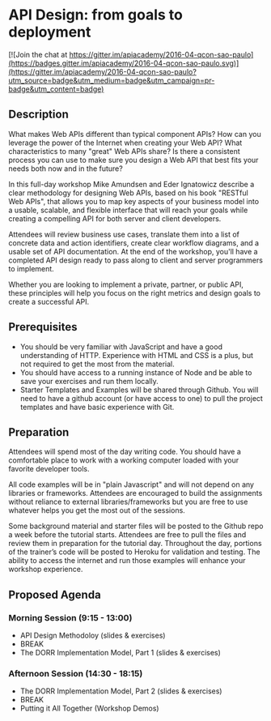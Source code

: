 # API Design: from goals to deployment

[![Join the chat at https://gitter.im/apiacademy/2016-04-qcon-sao-paulo](https://badges.gitter.im/apiacademy/2016-04-qcon-sao-paulo.svg)](https://gitter.im/apiacademy/2016-04-qcon-sao-paulo?utm_source=badge&utm_medium=badge&utm_campaign=pr-badge&utm_content=badge)

## Description
What makes Web APIs different than typical component APIs? How can you leverage the power of the Internet when creating your Web API? What characteristics to many "great" Web APIs share? Is there a consistent process you can use to make sure you design a Web API that best fits your needs both now and in the future?

​In this full-day workshop Mike Amundsen and Eder Ignatowicz describe a clear methodology for designing Web APIs, based on his book "RESTful Web APIs", that allows you to map key aspects of your business model into a usable, scalable, and flexible interface that will reach your goals while creating a compelling API for both server and client developers.

​Attendees will review business use cases, translate them into a list of concrete data and action identifiers, create clear workflow diagrams, and a usable set of API documentation. At the end of the workshop, you'll have a completed API design ready to pass along to client and server programmers to implement.

​Whether you are looking to implement a private, partner, or public API, these principles will help you focus on the right metrics and design goals to create a successful API.

## Prerequisites
 * You should be very familiar with JavaScript and have a good understanding of HTTP. Experience with HTML and CSS is a plus, but not required to get the most from the material.
 * You should have access to a running instance of Node and be able to save your exercises and run them locally.
 * Starter Templates and Examples will be shared through Github. You will need to have a github account (or have access to one) to pull the project templates and have basic experience with Git.
 
## Preparation
Attendees will spend most of the day writing code. You should have a comfortable place to work with a working computer loaded with your favorite developer tools.

All code examples will be in "plain Javascript" and will not depend on any libraries or frameworks. Attendees are encouraged to build the assignments without reliance to external libraries/frameworks but you are free to use whatever helps you get the most out of the sessions.

Some background material and starter files will be posted to the Github repo a week before the tutorial starts. Attendees are free to pull the files and review them in preparation for the tutorial day. Throughout the day, portions of the trainer’s code will be posted to Heroku for validation and testing. The ability to access the internet and run those examples will enhance your workshop experience.

## Proposed Agenda

### Morning Session (9:15 - 13:00)
 * API Design Methodoloy (slides & exercises)
 * BREAK
 * The DORR Implementation Model, Part 1 (slides & exercises)

### Afternoon Session (14:30 - 18:15)
 * The DORR Implementation Model, Part 2 (slides & exercises)
 * BREAK
 * Putting it All Together (Workshop Demos)
 
